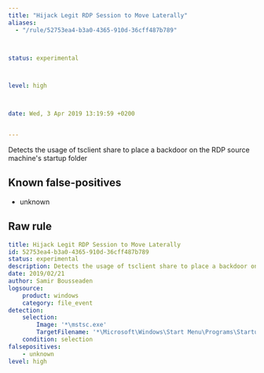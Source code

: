 ```yaml
---
title: "Hijack Legit RDP Session to Move Laterally"
aliases:
  - "/rule/52753ea4-b3a0-4365-910d-36cff487b789"



status: experimental



level: high



date: Wed, 3 Apr 2019 13:19:59 +0200


---
```


Detects the usage of tsclient share to place a backdoor on the RDP source machine's startup folder

<!--more-->


## Known false-positives

* unknown




## Raw rule
```yaml
title: Hijack Legit RDP Session to Move Laterally
id: 52753ea4-b3a0-4365-910d-36cff487b789
status: experimental
description: Detects the usage of tsclient share to place a backdoor on the RDP source machine's startup folder
date: 2019/02/21
author: Samir Bousseaden
logsource:
    product: windows
    category: file_event
detection:
    selection:
        Image: '*\mstsc.exe'
        TargetFilename: '*\Microsoft\Windows\Start Menu\Programs\Startup\\*'
    condition: selection
falsepositives:
    - unknown
level: high

```
